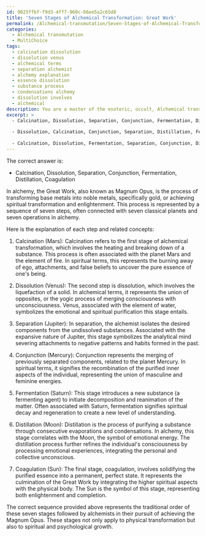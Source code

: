 ```yaml
---
id: 9025ffbf-f9d3-4ff7-960c-66ee5a2c65d8
title: 'Seven Stages of Alchemical Transformation: Great Work'
permalink: /Alchemical-transmutation/Seven-Stages-of-Alchemical-Transformation-Great-Work/
categories:
  - Alchemical transmutation
  - MultiChoice
tags:
  - calcination dissolution
  - dissolution venus
  - alchemical terms
  - separation alchemist
  - alchemy explanation
  - essence dissolution
  - substance process
  - condensations alchemy
  - dissolution involves
  - alchemical
description: You are a master of the esoteric, occult, Alchemical transmutation and education, you have written many textbooks on the subject. Respond to the multiple choice question first with the answer, then, fully explain the context of your rational, reasoning, and chain of thought in coming to the determination you have for that answer. Explain related concepts, formulas, or historical context relevant to this conclusion, giving a lesson on the topic to explain the reasoning afterwards.
excerpt: >
  - Calcination, Dissolution, Separation, Conjunction, Fermentation, Distillation, Coagulation
  
  - Dissolution, Calcination, Conjunction, Separation, Distillation, Fermentation, Coagulation
  
  - Calcination, Dissolution, Fermentation, Separation, Conjunction, Distillation, Coagulation
---
```


The correct answer is:

- Calcination, Dissolution, Separation, Conjunction, Fermentation, Distillation, Coagulation

In alchemy, the Great Work, also known as Magnum Opus, is the process of transforming base metals into noble metals, specifically gold, or achieving spiritual transformation and enlightenment. This process is represented by a sequence of seven steps, often connected with seven classical planets and seven operations in alchemy.

Here is the explanation of each step and related concepts:

1. Calcination (Mars): Calcination refers to the first stage of alchemical transformation, which involves the heating and breaking down of a substance. This process is often associated with the planet Mars and the element of fire. In spiritual terms, this represents the burning away of ego, attachments, and false beliefs to uncover the pure essence of one's being.

2. Dissolution (Venus): The second step is dissolution, which involves the liquefaction of a solid. In alchemical terms, it represents the union of opposites, or the yogic process of merging consciousness with unconsciousness. Venus, associated with the element of water, symbolizes the emotional and spiritual purification this stage entails.

3. Separation (Jupiter): In separation, the alchemist isolates the desired components from the undissolved substances. Associated with the expansive nature of Jupiter, this stage symbolizes the analytical mind severing attachments to negative patterns and habits formed in the past.

4. Conjunction (Mercury): Conjunction represents the merging of previously separated components, related to the planet Mercury. In spiritual terms, it signifies the recombination of the purified inner aspects of the individual, representing the union of masculine and feminine energies.

5. Fermentation (Saturn): This stage introduces a new substance (a fermenting agent) to initiate decomposition and reanimation of the matter. Often associated with Saturn, fermentation signifies spiritual decay and regeneration to create a new level of understanding.

6. Distillation (Moon): Distillation is the process of purifying a substance through consecutive evaporations and condensations. In alchemy, this stage correlates with the Moon, the symbol of emotional energy. The distillation process further refines the individual's consciousness by processing emotional experiences, integrating the personal and collective unconscious.

7. Coagulation (Sun): The final stage, coagulation, involves solidifying the purified essence into a permanent, perfect state. It represents the culmination of the Great Work by integrating the higher spiritual aspects with the physical body. The Sun is the symbol of this stage, representing both enlightenment and completion.

The correct sequence provided above represents the traditional order of these seven stages followed by alchemists in their pursuit of achieving the Magnum Opus. These stages not only apply to physical transformation but also to spiritual and psychological growth.
